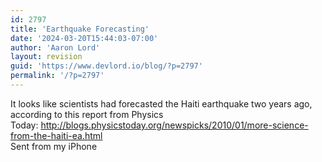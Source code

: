 ```yaml
---
id: 2797
title: 'Earthquake Forecasting'
date: '2024-03-20T15:44:03-07:00'
author: 'Aaron Lord'
layout: revision
guid: 'https://www.devlord.io/blog/?p=2797'
permalink: '/?p=2797'
---
```


<div>It looks like scientists had forecasted the Haiti earthquake two years ago, according to this report from Physics Today: <a href="http://blogs.physicstoday.org/newspicks/2010/01/more-science-from-the-haiti-ea.html">http://blogs.physicstoday.org/newspicks/2010/01/more-science-from-the-haiti-ea.html</a></div>
Sent from my iPhone